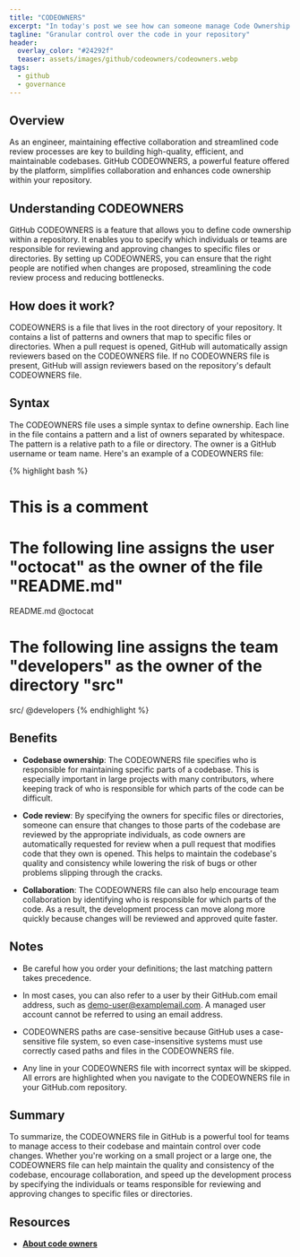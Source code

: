 ```yaml
---
title: "CODEOWNERS"
excerpt: "In today's post we see how can someone manage Code Ownership in GitHub."
tagline: "Granular control over the code in your repository"
header:
  overlay_color: "#24292f"
  teaser: assets/images/github/codeowners/codeowners.webp
tags:
  - github
  - governance
---
```


## Overview

As an engineer, maintaining effective collaboration and streamlined code review processes are key to building high-quality, efficient, and maintainable codebases. GitHub CODEOWNERS, a powerful feature offered by the platform, simplifies collaboration and enhances code ownership within your repository.

## Understanding CODEOWNERS

GitHub CODEOWNERS is a feature that allows you to define code ownership within a repository. It enables you to specify which individuals or teams are responsible for reviewing and approving changes to specific files or directories. By setting up CODEOWNERS, you can ensure that the right people are notified when changes are proposed, streamlining the code review process and reducing bottlenecks.

## How does it work?

CODEOWNERS is a file that lives in the root directory of your repository. It contains a list of patterns and owners that map to specific files or directories. When a pull request is opened, GitHub will automatically assign reviewers based on the CODEOWNERS file. If no CODEOWNERS file is present, GitHub will assign reviewers based on the repository's default CODEOWNERS file.

## Syntax

The CODEOWNERS file uses a simple syntax to define ownership. Each line in the file contains a pattern and a list of owners separated by whitespace. The pattern is a relative path to a file or directory. The owner is a GitHub username or team name. Here's an example of a CODEOWNERS file:

{% highlight bash %}

# This is a comment

# The following line assigns the user "octocat" as the owner of the file "README.md"

README.md @octocat

# The following line assigns the team "developers" as the owner of the directory "src"

src/ @developers
{% endhighlight %}

## Benefits

- **Codebase ownership**: The CODEOWNERS file specifies who is responsible for maintaining specific parts of a codebase. This is especially important in large projects with many contributors, where keeping track of who is responsible for which parts of the code can be difficult.

- **Code review**: By specifying the owners for specific files or directories, someone can ensure that changes to those parts of the codebase are reviewed by the appropriate individuals, as code owners are automatically requested for review when a pull request that modifies code that they own is opened. This helps to maintain the codebase's quality and consistency while lowering the risk of bugs or other problems slipping through the cracks.

- **Collaboration**: The CODEOWNERS file can also help encourage team collaboration by identifying who is responsible for which parts of the code. As a result, the development process can move along more quickly because changes will be reviewed and approved quite faster.

## Notes

- Be careful how you order your definitions; the last matching pattern takes precedence.

- In most cases, you can also refer to a user by their GitHub.com email address, such as <demo-user@examplemail.com>. A managed user account cannot be referred to using an email address.

- CODEOWNERS paths are case-sensitive because GitHub uses a case-sensitive file system, so even case-insensitive systems must use correctly cased paths and files in the CODEOWNERS file.

- Any line in your CODEOWNERS file with incorrect syntax will be skipped. All errors are highlighted when you navigate to the CODEOWNERS file in your GitHub.com repository.

## Summary

To summarize, the CODEOWNERS file in GitHub is a powerful tool for teams to manage access to their codebase and maintain control over code changes. Whether you're working on a small project or a large one, the CODEOWNERS file can help maintain the quality and consistency of the codebase, encourage collaboration, and speed up the development process by specifying the individuals or teams responsible for reviewing and approving changes to specific files or directories.

## Resources

- [**About code owners**](https://docs.github.com/en/repositories/managing-your-repositorys-settings-and-features/customizing-your-repository/about-code-owners)
